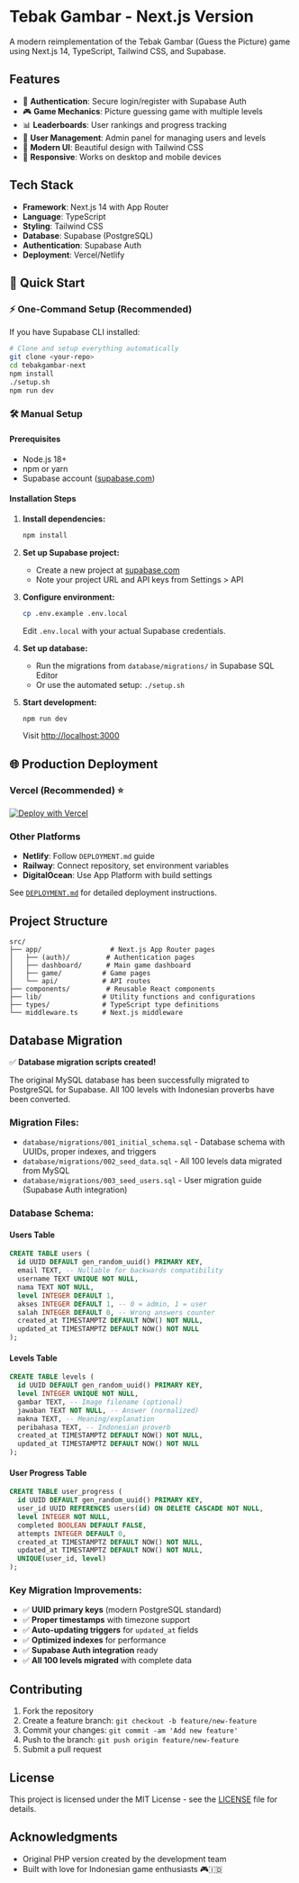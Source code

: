 # Tebak Gambar - Next.js Version

A modern reimplementation of the Tebak Gambar (Guess the Picture) game using Next.js 14, TypeScript, Tailwind CSS, and Supabase.

## Features

- 🔐 **Authentication**: Secure login/register with Supabase Auth
- 🎮 **Game Mechanics**: Picture guessing game with multiple levels
- 📊 **Leaderboards**: User rankings and progress tracking
- 👥 **User Management**: Admin panel for managing users and levels
- 🎨 **Modern UI**: Beautiful design with Tailwind CSS
- 📱 **Responsive**: Works on desktop and mobile devices

## Tech Stack

- **Framework**: Next.js 14 with App Router
- **Language**: TypeScript
- **Styling**: Tailwind CSS
- **Database**: Supabase (PostgreSQL)
- **Authentication**: Supabase Auth
- **Deployment**: Vercel/Netlify

## 🚀 Quick Start

### ⚡ One-Command Setup (Recommended)

If you have Supabase CLI installed:
```bash
# Clone and setup everything automatically
git clone <your-repo>
cd tebakgambar-next
npm install
./setup.sh
npm run dev
```

### 🛠️ Manual Setup

#### Prerequisites
- Node.js 18+
- npm or yarn
- Supabase account ([supabase.com](https://supabase.com))

#### Installation Steps

1. **Install dependencies:**
   ```bash
   npm install
   ```

2. **Set up Supabase project:**
   - Create a new project at [supabase.com](https://supabase.com)
   - Note your project URL and API keys from Settings > API

3. **Configure environment:**
   ```bash
   cp .env.example .env.local
   ```
   Edit `.env.local` with your actual Supabase credentials.

4. **Set up database:**
   - Run the migrations from `database/migrations/` in Supabase SQL Editor
   - Or use the automated setup: `./setup.sh`

5. **Start development:**
   ```bash
   npm run dev
   ```
   Visit [http://localhost:3000](http://localhost:3000)

## 🌐 Production Deployment

### Vercel (Recommended) ⭐
[![Deploy with Vercel](https://vercel.com/button)](https://vercel.com/new/clone?repository-url=https://github.com/your-repo/tebakgambar-next)

### Other Platforms
- **Netlify**: Follow `DEPLOYMENT.md` guide
- **Railway**: Connect repository, set environment variables
- **DigitalOcean**: Use App Platform with build settings

See [`DEPLOYMENT.md`](DEPLOYMENT.md) for detailed deployment instructions.

## Project Structure

```
src/
├── app/                 # Next.js App Router pages
│   ├── (auth)/         # Authentication pages
│   ├── dashboard/      # Main game dashboard
│   ├── game/          # Game pages
│   └── api/           # API routes
├── components/         # Reusable React components
├── lib/               # Utility functions and configurations
├── types/             # TypeScript type definitions
└── middleware.ts      # Next.js middleware
```

## Database Migration

✅ **Database migration scripts created!**

The original MySQL database has been successfully migrated to PostgreSQL for Supabase. All 100 levels with Indonesian proverbs have been converted.

### Migration Files:
- `database/migrations/001_initial_schema.sql` - Database schema with UUIDs, proper indexes, and triggers
- `database/migrations/002_seed_data.sql` - All 100 levels data migrated from MySQL
- `database/migrations/003_seed_users.sql` - User migration guide (Supabase Auth integration)

### Database Schema:

#### Users Table
```sql
CREATE TABLE users (
  id UUID DEFAULT gen_random_uuid() PRIMARY KEY,
  email TEXT, -- Nullable for backwards compatibility
  username TEXT UNIQUE NOT NULL,
  nama TEXT NOT NULL,
  level INTEGER DEFAULT 1,
  akses INTEGER DEFAULT 1, -- 0 = admin, 1 = user
  salah INTEGER DEFAULT 0, -- Wrong answers counter
  created_at TIMESTAMPTZ DEFAULT NOW() NOT NULL,
  updated_at TIMESTAMPTZ DEFAULT NOW() NOT NULL
);
```

#### Levels Table
```sql
CREATE TABLE levels (
  id UUID DEFAULT gen_random_uuid() PRIMARY KEY,
  level INTEGER UNIQUE NOT NULL,
  gambar TEXT, -- Image filename (optional)
  jawaban TEXT NOT NULL, -- Answer (normalized)
  makna TEXT, -- Meaning/explanation
  peribahasa TEXT, -- Indonesian proverb
  created_at TIMESTAMPTZ DEFAULT NOW() NOT NULL,
  updated_at TIMESTAMPTZ DEFAULT NOW() NOT NULL
);
```

#### User Progress Table
```sql
CREATE TABLE user_progress (
  id UUID DEFAULT gen_random_uuid() PRIMARY KEY,
  user_id UUID REFERENCES users(id) ON DELETE CASCADE NOT NULL,
  level INTEGER NOT NULL,
  completed BOOLEAN DEFAULT FALSE,
  attempts INTEGER DEFAULT 0,
  created_at TIMESTAMPTZ DEFAULT NOW() NOT NULL,
  updated_at TIMESTAMPTZ DEFAULT NOW() NOT NULL,
  UNIQUE(user_id, level)
);
```

### Key Migration Improvements:
- ✅ **UUID primary keys** (modern PostgreSQL standard)
- ✅ **Proper timestamps** with timezone support
- ✅ **Auto-updating triggers** for `updated_at` fields
- ✅ **Optimized indexes** for performance
- ✅ **Supabase Auth integration** ready
- ✅ **All 100 levels migrated** with complete data

## Contributing

1. Fork the repository
2. Create a feature branch: `git checkout -b feature/new-feature`
3. Commit your changes: `git commit -am 'Add new feature'`
4. Push to the branch: `git push origin feature/new-feature`
5. Submit a pull request

## License

This project is licensed under the MIT License - see the [LICENSE](LICENSE) file for details.

## Acknowledgments

- Original PHP version created by the development team
- Built with love for Indonesian game enthusiasts 🎮🇮🇩
